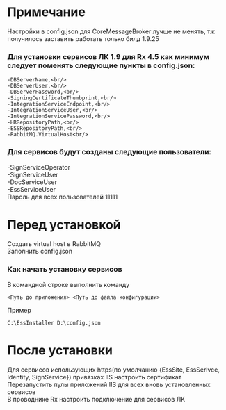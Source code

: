 # Примечание
Настройки в config.json для CoreMessageBroker лучше не менять, т.к получилось заставить работать только билд 1.9.25<br/>
### Для установки сервисов ЛК 1.9 для Rx 4.5 как минимум следует поменять следующие пункты в config.json:<br/>
	-DBServerName,<br/>
	-DBServerUser,<br/>
	-DBServerPassword,<br/>
	-SigningCertificateThumbprint,<br/>
	-IntegrationServiceEndpoint,<br/>
	-IntegrationServiceUser,<br/>
	-IntegrationServicePassword,<br/>
	-HRRepositoryPath,<br/>
	-ESSRepositoryPath,<br/>
	-RabbitMQ.VirtualHost<br/>

 ### Для сервисов будут созданы следующие пользователи:<br/>
  -SignServiceOperator<br/>
  -SignServiceUser<br/>
  -DocServiceUser<br/>
  -EssServiceUser<br/>
Пароль для всех пользователей 11111<br/>

# Перед установкой<br/>
Создать virtual host в RabbitMQ<br/>
Заполнить config.json<br/>
### Как начать установку сервисов<br/>
В командной строке выполнить команду <br/>
```
<Путь до приложения> <Путь до файла конфигурации>
```
Пример <br/>
```
C:\EssInstaller D:\config.json
```
# После установки <br/>
Для сервисов использующих https(по умолчанию {EssSite, EssSerivce, Identity, SignService}) привязках IIS настроить сертификат <br/>
Перезапустить пулы приложений IIS для всех вновь установленных сервисов <br/>
В проводнике Rx настроить подключение для сервисов ЛК
